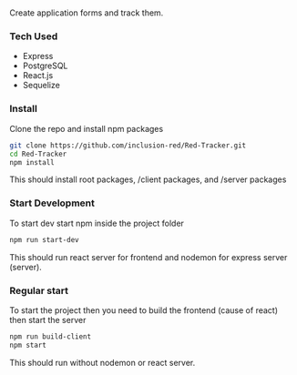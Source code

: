 #

Create application forms and track them.

### Tech Used
- Express
- PostgreSQL
- React.js
- Sequelize

### Install
Clone the repo and install npm packages
```bash
git clone https://github.com/inclusion-red/Red-Tracker.git
cd Red-Tracker
npm install
```
This should install root packages, /client packages, and /server packages

### Start Development
To start dev start npm inside the project folder
```bash
npm run start-dev
```
This should run react server for frontend and nodemon for express server (server).


### Regular start
To start the project then you need to build the frontend (cause of react) then start the server
```bash
npm run build-client
npm start
```
This should run without nodemon or react server.
